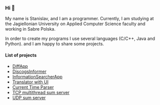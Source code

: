 ### Hi 👋

My name is Stanislav, and I am a programmer.
Currently, I am studying at the Jagiellonian University on Applied Computer Science faculty
and working in Sabre Polska.

In order to create my programs I use several languages (C/C++, Java and Python).
and I am happy to share some projects.

#### List of projects

- [DiffApp](https://github.com/ShockJake/diff-app "DiffApp")
- [DiscogsInformer](https://github.com/ShockJake/Network-Programming-UJ/tree/main/DiscogsReleaseFinder "DiscogsInformer")
- [InformationSearcherApp](https://github.com/ShockJake/InformationSearcherApp "InformationSearcherApp")
- [Translator with UI](https://github.com/ShockJake/Java-Projects/tree/main/Translator "Translator")
- [Current Time Parser](https://github.com/ShockJake/Network-Programming-UJ/tree/main/CurrentTime "Current Time Parser")
- [TCP multithread sum server](https://github.com/ShockJake/Network-Programming-UJ/tree/main/tcp-sumserver "TCP Sum server")
- [UDP sum server](https://github.com/ShockJake/Network-Programming-UJ/tree/main/udp_sumserver "UDP Sum server")

<!---
ShockJake/ShockJake is a ✨ special ✨ repository because its `README.md` (this file) appears on your GitHub profile.
You can click the Preview link to take a look at your changes.
--->

